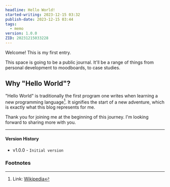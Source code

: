 ```yaml
---
headline: Hello World!
started-writing: 2023-12-15 03:32
publish-date: 2023-12-15 03:44
tags:
  - memo
version: 1.0.0
ZID: 20231215033228
---
```

Welcome! This is my first entry.

This space is going to be a public journal. It'll be a range of things from personal development to moodboards, to case studies. 
## Why "Hello World"? 
"Hello World" is traditionally the first program one writes when learning a new programming language[^1]. It signifies the start of a new adventure, which is exactly what this blog represents for me. 

Thank you for joining me at the beginning of this journey. I'm looking forward to sharing more with you. 

--- 
#### Version History 
- v1.0.0 - `Initial version`
### Footnotes
[^1]: Link: [Wikipedia](https://en.wikipedia.org/wiki/%22Hello,_World!%22_program)